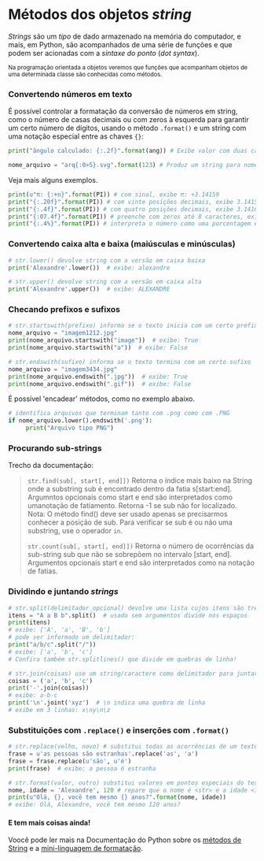 # Métodos dos objetos *string*

*Strings* são um *tipo* de dado armazenado na memória do computador, e mais, em Python, são acompanhados de uma série de funções e que podem ser acionadas com a *sintaxe do ponto* (*dot syntax*).

<sub>Na programação orientada a objetos veremos que funções que acompanham objetos de uma determinada classe são conhecidas como métodos.</sub>

### Convertendo números em texto

É possível controlar a formatação da conversão de números em string, como o número de casas decimais ou com zeros à esquerda para garantir um certo número de dígitos, usando o método `.format()` e um string com uma notação especial entre as chaves `{}`:

```python
print("ângulo calculado: {:.2f}".format(ang)) # Exibe valor com duas casas decimais

nome_arquivo = "arq{:0>5}.svg".format(123) # Produz um string para nome_arquivo: "arq00123.svg"
```
Veja mais alguns exemplos.

```python
print(u"π: {:+n}".format(PI)) # com sinal, exibe π: +3.14159
print("{:.20f}".format(PI)) # com vinte posições decimais, exibe 3.14159274101257324219
print("{:.4f}".format(PI)) # com quatro posições decimais, exibe 3.1416
print("{:07.4f}".format(PI)) # preenche com zeros até 8 caracteres, exibe 003.1416
print("{:.4%}".format(PI)) # interpreta o número como uma porcentagem e exibe 314.1593%
```

### Convertendo caixa alta e baixa (maiúsculas e minúsculas)
```python
# str.lower() devolve string com a versão em caixa baixa
print('Alexandre'.lower())  # exibe: alexandre

# str.upper() devolve string com a versão em caixa alta
print('Alexandre'.upper())  # exibe: ALEXANDRE
```
### Checando prefixos e sufixos
```python
# str.startswith(prefixo) informa se o texto inicia com um certo prefixo
nome_arquivo = "imagem1212.jpg"
print(nome_arquivo.startswith("image"))  # exibe: True
print(nome_arquivo.startswith("a"))  # exibe: False

# str.endswith(sufixo) informa se o texto termina com um certo sufixo
nome_arquivo = "imagem3434.jpg"
print(nome_arquivo.endswith(".jpg"))  # exibe: True
print(nome_arquivo.endswith(".gif"))  # exibe: False
```
É possível 'encadear' métodos, como no exemplo abaixo. 
```python
# identifica arquivos que terminam tanto com .png como com .PNG
if nome_arquivo.lower().endswith('.png'):
     print("Arquivo tipo PNG")
```

### Procurando sub-strings

Trecho da documentação:
> `str.find(sub[, start[, end]])`
> Retorna o índice mais baixo na String onde a substring sub é encontrado dentro da fatia s[start:end]. Argumntos opcionais como start e end são interpretados como umanotação de fatiamento. Retorna -1 se sub não for localizado. Nota: O método find() deve ser usado apenas se precisarmos conhecer a posição de sub. Para verificar se sub é ou não uma substring, use o operador `in`.
> 
> `str.count(sub[, start[, end]])`
> Retorna o número de ocorrências da sub-string sub que não se sobrepõem no intervalo [start, end]. Argumentos opcionais start e end são interpretados como na notação de fatias.


### Dividindo e juntando *strings*
```python
# str.split(delimitador_opcional) devolve uma lista cujos itens são trechos do texto "divididos"
itens = "A a B b".split()  # usado sem argumentos divide nos espaços
print(itens)
# exibe: ['A', 'a', 'B', 'b']
# pode ser informado um delimitador:
print("a/b/c".split("/"))
# exibe: ['a', 'b', 'c']
# Confira também str.splitlines() que divide em quebras de linha!

# str.join(coisas) use um string/caractere como delimitador para juntar uma coleção de textos!
coisas = ('a', 'b', 'c')
print('-'.join(coisas))
# exibe: a-b-c
print('\n'.joint('xyz')  # \n indica uma quebra de linha
# exibe em 3 linhas: x\ny\n\z
```
### Substituições com `.replace()` e inserções com `.format()`
```python
# str.replace(velho, novo) # substitui todas as ocorrências de um texto dentro de outro, se houver
frase = u'as pessoas são estranhas'.replace('as', 'a')
frase = frase.replace(u'são', u'é')
print(frase)  # exibe: a pessoa é estranha

# str.format(valor, outro) substitui valores em pontos especiais do texto
nome, idade = 'Alexandre', 120 # repare que o nome é <str> e a idade <int>
print(u"Olá, {}, você tem mesmo {} anos?".format(nome, idade)) 
# exibe: Olá, Alexandre, você tem mesmo 120 anos?
```

#### E tem mais coisas ainda!

Voocê pode ler mais na Documentação do Python sobre os [métodos de String](https://docs.python.org/pt-br/2.7/library/stdtypes.html#string-methods) e a [mini-linguagem de formatação](https://docs.python.org/pt-br/3.6/library/string.html#formatstrings).
